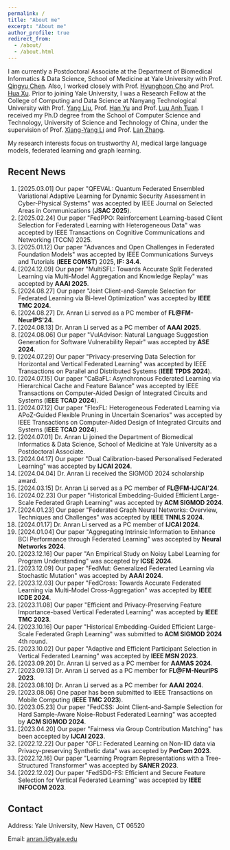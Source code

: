 ```yaml
---
permalink: /
title: "About me"
excerpt: "About me"
author_profile: true
redirect_from: 
  - /about/
  - /about.html
---
```

I am currently a Postdoctoral Associate at the Department of Biomedical Informatics & Data Science, School of Medicine at Yale University with Prof. [Qingyu Chen](https://sites.google.com/view/qingyuchen/home). Also, I worked closely with Prof. [Hyunghoon Cho](https://hhcho.com/) and Prof. [Hua Xu](https://medicine.yale.edu/profile/hua-xu/). Prior to joining Yale University, I was a Research Fellow at the College of Computing and Data Science at Nanyang Technological University with Prof. [Yang Liu](https://personal.ntu.edu.sg/yangliu/), Prof. [Han Yu](https://personal.ntu.edu.sg/han.yu/) and Prof. [Luu Anh Tuan](https://tuanluu.github.io/). I received my Ph.D degree from the School of Computer Science and Technology, University of Science and Technology of China, under the supervision of Prof. [Xiang-Yang Li](http://staff.ustc.edu.cn/~xiangyangli/index.html) and Prof. [Lan Zhang](http://cs.ustc.edu.cn/2020/0706/c23235a460088/page.htm). 

My research interests focus on trustworthy AI, medical large language models, federated learning and graph learning. 


Recent News
------
1. [2025.03.01] Our paper "QFEVAL: Quantum Federated Ensembled Variational Adaptive Learning for Dynamic Security Assessment in Cyber-Physical Systems" was accepted by IEEE Journal on Selected Areas in Communications (**JSAC 2025**). 
2. [2025.02.24] Our paper "FedPPO: Reinforcement Learning-based Client Selection for Federated Learning with Heterogeneous Data" was accepted by IEEE Transactions on Cognitive Communications and Networking (TCCN) 2025. 
3. [2025.01.12] Our paper "Advances and Open Challenges in Federated Foundation Models" was accepted by IEEE Communications Surveys and Tutorials (**IEEE COMST**) 2025, **IF: 34.4**. 
4. [2024.12.09] Our paper "MultiSFL: Towards Accurate Split Federated Learning via Multi-Model Aggregation and Knowledge Replay" was accepted by **AAAI 2025**. 
5. [2024.08.27] Our paper "Joint Client-and-Sample Selection for Federated Learning via Bi-level Optimization" was accepted by **IEEE TMC 2024**.
6. [2024.08.27] Dr. Anran Li served as a PC member of **FL@FM-NeurIPS'24**. 
7. [2024.08.13] Dr. Anran Li served as a PC member of **AAAI 2025**.
8. [2024.08.06] Our paper "VulAdvisor: Natural Language Suggestion Generation for Software Vulnerability Repair" was accepted by **ASE 2024**. 
9. [2024.07.29] Our paper "Privacy-preserving Data Selection for Horizontal and Vertical Federated Learning" was accepted by IEEE Transactions on Parallel and Distributed Systems (**IEEE TPDS 2024**). 
10. [2024.07.15] Our paper "CaBaFL: Asynchronous Federated Learning via Hierarchical Cache and Feature Balance" was accepted by IEEE Transactions on Computer-Aided Design of Integrated Circuits and Systems (**IEEE TCAD 2024**). 
11. [2024.07.12] Our paper "FlexFL: Heterogeneous Federated Learning via APoZ-Guided Flexible Pruning in Uncertain Scenarios" was accepted by IEEE Transactions on Computer-Aided Design of Integrated Circuits and Systems (**IEEE TCAD 2024**). 
12. [2024.07.01] Dr. Anran Li joined the Department of Biomedical Informatics & Data Science, School of Medicine at Yale University as a Postdoctoral Associate. 
13. [2024.04.17] Our paper "Dual Calibration-based Personalised Federated Learning" was accepted by **IJCAI 2024**. 
14. [2024.04.04] Dr. Anran Li received the SIGMOD 2024 scholarship award. 
15. [2024.03.15] Dr. Anran Li served as a PC member of **FL@FM-IJCAI'24**. 
16. [2024.02.23] Our paper "Historical Embedding-Guided Efficient Large-Scale Federated Graph Learning" was accepted by **ACM SIGMOD 2024**. 
17. [2024.01.23] Our paper "Federated Graph Neural Networks: Overview, Techniques and Challenges" was accepted by **IEEE TNNLS 2024**.
18. [2024.01.17] Dr. Anran Li served as a PC member of **IJCAI 2024**.
19. [2024.01.04] Our paper "Aggregating Intrinsic Information to Enhance BCI Performance through Federated Learning" was accepted by **Neural Networks 2024**. 
20. [2023.12.16] Our paper "An Empirical Study on Noisy Label Learning for Program Understanding" was accepted by **ICSE 2024**.
21. [2023.12.09] Our paper "FedMut: Generalized Federated Learning via Stochastic Mutation" was accepted by **AAAI 2024**. 
22. [2023.12.03] Our paper "FedCross: Towards Accurate Federated Learning via Multi-Model Cross-Aggregation" was accepted by **IEEE ICDE 2024**.
23. [2023.11.08] Our paper "Efficient and Privacy-Preserving Feature Importance-based Vertical Federated Learning" was accepted by **IEEE TMC 2023**. 
24. [2023.10.16] Our paper "Historical Embedding-Guided Efficient Large-Scale Federated Graph Learning" was submitted to **ACM SIGMOD 2024** 4th round.
25. [2023.10.02] Our paper "Adaptive and Efficient Participant Selection in Vertical Federated Learning" was accepted by **IEEE MSN 2023**.
26. [2023.09.20] Dr. Anran Li served as a PC member for **AAMAS 2024**.
27. [2023.09.13] Dr. Anran Li served as a PC member for **FL@FM-NeurIPS 2023**. 
28. [2023.08.10] Dr. Anran Li served as a PC member for **AAAI 2024**.
29. [2023.08.06] One paper has been submitted to IEEE Transactions on Mobile Computing (**IEEE TMC 2023**).
30. [2023.05.23] Our paper "FedCSS: Joint Client-and-Sample Selection for Hard Sample-Aware Noise-Robust Federated Learning" was accepted by **ACM SIGMOD 2024**. 
31. [2023.04.20] Our paper "Fairness via Group Contribution Matching" has been accepted by **IJCAI 2023**.
32. [2022.12.22] Our paper "GFL: Federated Learning on Non-IID data via Privacy-preserving Synthetic data" was accepted by **PerCom 2023**.
33. [2022.12.16] Our paper "Learning Program Representations with a Tree-Structured Transformer" was accepted by **SANER 2023**.
34. [2022.12.02] Our paper "FedSDG-FS: Efficient and Secure Feature Selection for Vertical Federated Learning" was accepted by **IEEE INFOCOM 2023**. 


## Contact

Address: Yale University, New Haven, CT 06520

Email: anran.li@yale.edu 




